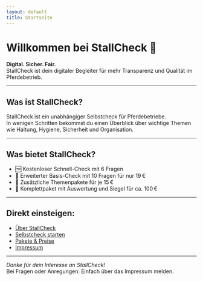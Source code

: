 ```yaml
---
layout: default
title: Startseite
---
```


# Willkommen bei StallCheck 🐴

**Digital. Sicher. Fair.**  
StallCheck ist dein digitaler Begleiter für mehr Transparenz und Qualität im Pferdebetrieb.

---

## Was ist StallCheck?

StallCheck ist ein unabhängiger Selbstcheck für Pferdebetriebe.  
In wenigen Schritten bekommst du einen Überblick über wichtige Themen wie Haltung, Hygiene, Sicherheit und Organisation.

---

## Was bietet StallCheck?

- 🆓 Kostenloser Schnell-Check mit 6 Fragen
- 🔎 Erweiterter Basis-Check mit 10 Fragen für nur 19 €
- 🧩 Zusätzliche Themenpakete für je 15 €
- 🏅 Komplettpaket mit Auswertung und Siegel für ca. 100 €

---

## Direkt einsteigen:

- [Über StallCheck](ueber.html)  
- [Selbstcheck starten](selbstcheck.html)  
- [Pakete & Preise](pakete.html)  
- [Impressum](impressum.html)

---

*Danke für dein Interesse an StallCheck!*  
Bei Fragen oder Anregungen: Einfach über das Impressum melden.
